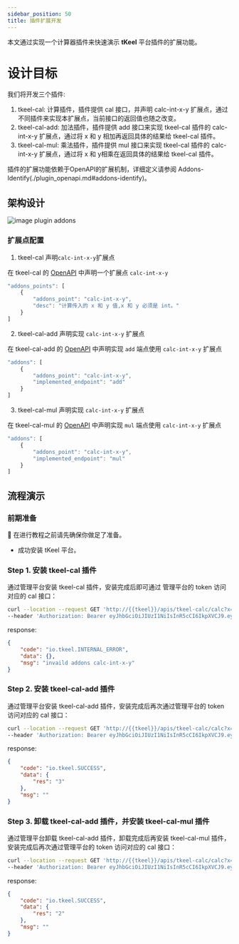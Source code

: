 ```yaml
---
sidebar_position: 50
title: 插件扩展开发
---
```


本文通过实现一个计算器插件来快速演示 **tKeel** 平台插件的扩展功能。

# 设计目标

我们将开发三个插件:
1. tkeel-cal: 计算插件，插件提供 cal 接口，并声明 calc-int-x-y 扩展点，通过不同插件来实现本扩展点，当前接口的返回值也随之改变。
2. tkeel-cal-add: 加法插件，插件提供 add 接口来实现 tkeel-cal 插件的 calc-int-x-y 扩展点，通过将 x 和 y 相加再返回具体的结果给 tkeel-cal 插件。
3. tkeel-cal-mul: 乘法插件，插件提供 mul 接口来实现 tkeel-cal 插件的 calc-int-x-y 扩展点，通过将 x 和 y相乘在返回具体的结果给 tkeel-cal 插件。

插件的扩展功能依赖于OpenAPI的扩展机制，详细定义请参阅 Addons-Identify(./plugin_openapi.md#addons-identify)。

## 架构设计

![image plugin addons](/images/plugins/plugin-addon.png)


### 扩展点配置

1. tkeel-cal 声明`calc-int-x-y`扩展点
   
在 tkeel-cal 的 [OpenAPI](./plugin_openapi.md#openapi-define) 中声明一个扩展点 `calc-int-x-y`

```jsx title="https://github.com/tkeel-io/quickstarts/blob/main/tkeel-addons/tkeel-calc/tkeel-calc.py#L24-L29"
"addons_points": [
    {
        "addons_point": "calc-int-x-y",
        "desc": "计算传入的 x 和 y 值,x 和 y 必须是 int。"
    }
]
```

2. tkeel-cal-add 声明实现 `calc-int-x-y` 扩展点

在 tkeel-cal-add 的 [OpenAPI](./plugin_openapi.md#openapi-define) 中声明实现 `add` 端点使用 `calc-int-x-y` 扩展点

```jsx title="https://github.com/tkeel-io/quickstarts/blob/main/tkeel-addons/tkeel-calc-add/tkeel-calc-add.py#L23-L28"
"addons": [
    {
        "addons_point": "calc-int-x-y",
        "implemented_endpoint": "add"
    }
]
```


3. tkeel-cal-mul 声明实现 `calc-int-x-y` 扩展点

在 tkeel-cal-mul 的 [OpenAPI](./plugin_openapi.md#openapi-define) 中声明实现 `mul` 端点使用 `calc-int-x-y` 扩展点

```jsx title="https://github.com/tkeel-io/quickstarts/blob/main/tkeel-addons/tkeel-calc-mul/tkeel-calc-mul.py#L23-L28"
"addons": [
    {
        "addons_point": "calc-int-x-y",
        "implemented_endpoint": "mul"
    }
]
```

## 流程演示

### 前期准备
🔧 在进行教程之前请先确保你做足了准备。
* 成功安装 tKeel 平台。

### Step 1. 安装 tkeel-cal 插件
通过管理平台安装 tkeel-cal 插件，安装完成后即可通过 管理平台的 token 访问对应的 cal 接口：
```bash
curl --location --request GET 'http://{{tkeel}}/apis/tkeel-calc/calc?x=1&y=2' \
--header 'Authorization: Bearer eyJhbGciOiJIUzI1NiIsInR5cCI6IkpXVCJ9.eyJhdWQiOiJ0S2VlbCIsImV4cCI6IjIwMjItMDQtMTFUMDg6NTA6MTIuOTIzNTk1NjY3WiIsImlhdCI6IjIwMjItMDQtMTFUMDc6NTA6MTIuOTIzNTk1NjY3WiIsImlzcyI6InJ1ZGRlciIsImp0aSI6IjZlM2NkYmMzLTNkZjItNDkwMS04NzIzLTdiMTg3ZWNiMWY4NyIsIm5iZiI6IjIwMjItMDQtMTFUMDc6NTA6MTIuOTIzNTk1NjY3WiIsInN1YiI6ImFkbWluIn0.kjqjq_zB8iEm3pZGb7f31PiPVK2xrvkQ2XypadYYQnQ'
```

response:
```json
{
    "code": "io.tkeel.INTERNAL_ERROR",
    "data": {},
    "msg": "invaild addons calc-int-x-y"
}
```

### Step 2. 安装 tkeel-cal-add 插件
通过管理平台安装 tkeel-cal-add 插件，安装完成后再次通过管理平台的 token 访问对应的 cal 接口：
```bash
curl --location --request GET 'http://{{tkeel}}/apis/tkeel-calc/calc?x=1&y=2' \
--header 'Authorization: Bearer eyJhbGciOiJIUzI1NiIsInR5cCI6IkpXVCJ9.eyJhdWQiOiJ0S2VlbCIsImV4cCI6IjIwMjItMDQtMTFUMDg6NTA6MTIuOTIzNTk1NjY3WiIsImlhdCI6IjIwMjItMDQtMTFUMDc6NTA6MTIuOTIzNTk1NjY3WiIsImlzcyI6InJ1ZGRlciIsImp0aSI6IjZlM2NkYmMzLTNkZjItNDkwMS04NzIzLTdiMTg3ZWNiMWY4NyIsIm5iZiI6IjIwMjItMDQtMTFUMDc6NTA6MTIuOTIzNTk1NjY3WiIsInN1YiI6ImFkbWluIn0.kjqjq_zB8iEm3pZGb7f31PiPVK2xrvkQ2XypadYYQnQ'
```

response:
```json
{
    "code": "io.tkeel.SUCCESS",
    "data": {
        "res": "3"
    },
    "msg": ""
}
```

### Step 3. 卸载 tkeel-cal-add 插件，并安装 tkeel-cal-mul 插件
通过管理平台卸载 tkeel-cal-add 插件，卸载完成后再安装 tkeel-cal-mul 插件，安装完成后再次通过管理平台的 token 访问对应的 cal 接口：
```bash
curl --location --request GET 'http://{{tkeel}}/apis/tkeel-calc/calc?x=1&y=2' \
--header 'Authorization: Bearer eyJhbGciOiJIUzI1NiIsInR5cCI6IkpXVCJ9.eyJhdWQiOiJ0S2VlbCIsImV4cCI6IjIwMjItMDQtMTFUMDg6NTA6MTIuOTIzNTk1NjY3WiIsImlhdCI6IjIwMjItMDQtMTFUMDc6NTA6MTIuOTIzNTk1NjY3WiIsImlzcyI6InJ1ZGRlciIsImp0aSI6IjZlM2NkYmMzLTNkZjItNDkwMS04NzIzLTdiMTg3ZWNiMWY4NyIsIm5iZiI6IjIwMjItMDQtMTFUMDc6NTA6MTIuOTIzNTk1NjY3WiIsInN1YiI6ImFkbWluIn0.kjqjq_zB8iEm3pZGb7f31PiPVK2xrvkQ2XypadYYQnQ'
```

response:
```json
{
    "code": "io.tkeel.SUCCESS",
    "data": {
        "res": "2"
    },
    "msg": ""
}
```
